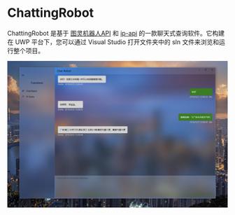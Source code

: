 # ChattingRobot

ChattingRobot 是基于 [图灵机器人API](http://www.tuling123.com) 和 [ip-api](http://ip-api.com/) 的一款聊天式查询软件。它构建在 UWP 平台下，您可以通过 Visual Studio 打开文件夹中的 sln 文件来浏览和运行整个项目。

![预览图](https://github.com/SiskonEmilia/MOSAD-ASSIGNMENT/raw/master/InternetApplication/Preview.png)